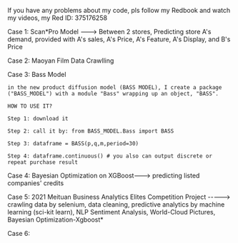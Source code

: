 If you have any problems about my code, pls follow my Redbook and watch my videos, my Red ID: 375176258

Case 1: Scan*Pro Model ---> Between 2 stores, Predicting store A's demand, provided with A's sales, A's Price, A's Feature, A's Display, and B's Price

Case 2: Maoyan Film Data Crawlling

Case 3: Bass Model

    in the new product diffusion model (BASS MODEL), I create a package ("BASS_MODEL") with a module "Bass" wrapping up an object, "BASS".

    HOW TO USE IT?

    Step 1: download it

    Step 2: call it by: from BASS_MODEL.Bass import BASS

    Step 3: dataframe = BASS(p,q,m,period=30)

    Step 4: dataframe.continuous() # you also can output discrete or repeat purchase result
    
Case 4: Bayesian Optimization on XGBoost---> predicting listed companies' credits

Case 5: 2021 Meituan Business Analytics Elites Competition Project -----> crawling data by selenium, data cleaning, predictive analytics by machine learning (sci-kit learn), NLP Sentiment Analysis, World-Cloud Pictures, Bayesian Optimization-Xgboost*

Case 6: 









